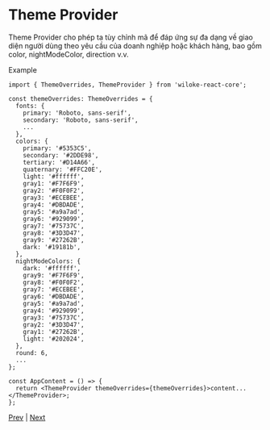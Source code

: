 [2]: ./commands.md
[4]: ../css/wiloke-styles.md

# Theme Provider

Theme Provider cho phép ta tùy chỉnh mã để đáp ứng sự đa dạng về giao diện người dùng theo yêu cầu của doanh nghiệp hoặc khách hàng, bao gồm color, nightModeColor, direction v.v.

Example

```tsx
import { ThemeOverrides, ThemeProvider } from 'wiloke-react-core';

const themeOverrides: ThemeOverrides = {
  fonts: {
    primary: 'Roboto, sans-serif',
    secondary: 'Roboto, sans-serif',
    ...
  },
  colors: {
    primary: '#5353C5',
    secondary: '#2DDE98',
    tertiary: '#D14A66',
    quaternary: '#FFC20E',
    light: '#ffffff',
    gray1: '#F7F6F9',
    gray2: '#F0F0F2',
    gray3: '#ECEBEE',
    gray4: '#DBDADE',
    gray5: '#a9a7ad',
    gray6: '#929099',
    gray7: '#75737C',
    gray8: '#3D3D47',
    gray9: '#27262B',
    dark: '#19181b',
  },
  nightModeColors: {
    dark: '#ffffff',
    gray9: '#F7F6F9',
    gray8: '#F0F0F2',
    gray7: '#ECEBEE',
    gray6: '#DBDADE',
    gray5: '#a9a7ad',
    gray4: '#929099',
    gray3: '#75737C',
    gray2: '#3D3D47',
    gray1: '#27262B',
    light: '#202024',
  },
  round: 6,
  ...
};

const AppContent = () => {
  return <ThemeProvider themeOverrides={themeOverrides}>content...</ThemeProvider>;
};
```

[Prev][2] | [Next][4]
